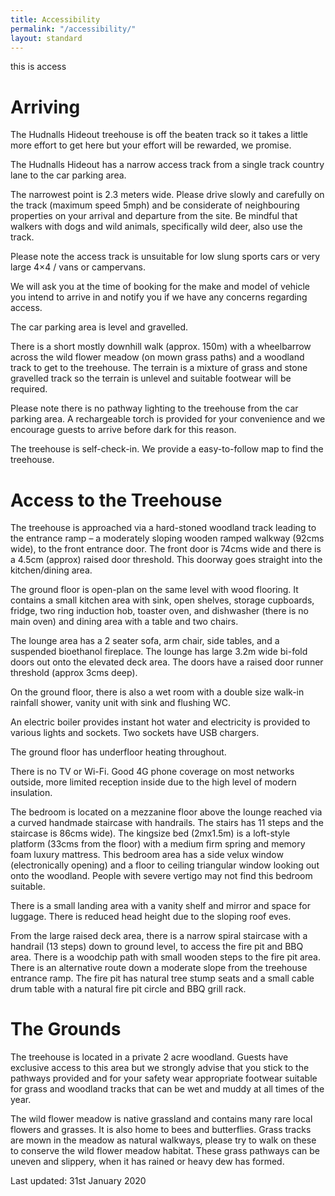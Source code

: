 ```yaml
---
title: Accessibility
permalink: "/accessibility/"
layout: standard
---
```


this is access

# Arriving
The Hudnalls Hideout treehouse is off the beaten track so it takes a little more effort to get here but your effort will be rewarded, we promise.

The Hudnalls Hideout has a narrow access track from a single track country lane to the car parking area.

The narrowest point is 2.3 meters wide. Please drive slowly and carefully on the track (maximum speed 5mph) and be considerate of neighbouring properties on your arrival and departure from the site. Be mindful that walkers with dogs and wild animals, specifically wild deer, also use the
track.

Please note the access track is unsuitable for low slung sports cars or very large 4×4 / vans or campervans.

We will ask you at the time of booking for the make and model of vehicle you intend to arrive in and notify you if we have any concerns regarding access.

The car parking area is level and gravelled.

There is a short mostly downhill walk (approx. 150m) with a wheelbarrow across the wild flower meadow (on mown grass paths) and a woodland track to get to the treehouse. The terrain is a mixture of grass and stone gravelled track so the terrain is unlevel and suitable footwear will be required.

Please note there is no pathway lighting to the treehouse from the car parking area. A rechargeable torch is provided for your convenience and we encourage guests to arrive before dark for this reason.

The treehouse is self-check-in. We provide a easy-to-follow map to find the treehouse.

# Access to the Treehouse
The treehouse is approached via a hard-stoned woodland track leading to the entrance ramp – a moderately sloping wooden ramped walkway (92cms wide), to the front entrance door. The front door is 74cms wide and there is a 4.5cm (approx) raised door threshold. This doorway goes straight into the kitchen/dining area.

The ground floor is open-plan on the same level with wood flooring. It contains a small kitchen area with sink, open shelves, storage cupboards, fridge, two ring induction hob, toaster oven, and dishwasher (there is no main oven) and dining area with a table and two chairs.

The lounge area has a 2 seater sofa, arm chair, side tables, and a suspended bioethanol fireplace. The lounge has large 3.2m wide bi-fold doors out onto the elevated deck area. The doors have a raised door runner threshold (approx 3cms deep).

On the ground floor, there is also a wet room with a double size walk-in rainfall shower, vanity unit with sink and flushing WC.

An electric boiler provides instant hot water and electricity is provided to various lights and sockets. Two sockets have USB chargers.

The ground floor has underfloor heating throughout.

There is no TV or Wi-Fi. Good 4G phone coverage on most networks outside, more limited reception inside due to the high level of modern insulation.

The bedroom is located on a mezzanine floor above the lounge reached via a curved handmade staircase with handrails. The stairs has 11 steps and the staircase is 86cms wide). The kingsize bed (2mx1.5m) is a loft-style platform (33cms from the floor) with a medium firm spring and memory foam luxury mattress. This bedroom area has a side velux window (electronically opening) and a floor to ceiling triangular window looking out onto the woodland. People with severe vertigo may not find this bedroom suitable.

There is a small landing area with a vanity shelf and mirror and space for luggage. There is reduced head height due to the sloping roof eves.

From the large raised deck area, there is a narrow spiral staircase with a handrail (13 steps) down to ground level, to access the fire pit and BBQ area. There is a woodchip path with small wooden steps to the fire pit area. There is an alternative route down a moderate slope from the treehouse entrance ramp. The fire pit has natural tree stump seats and a small cable drum table with a natural fire pit circle and BBQ grill rack.

# The Grounds
The treehouse is located in a private 2 acre woodland. Guests have exclusive access to this area but we strongly advise that you stick to the pathways provided and for your safety wear appropriate footwear suitable for grass and woodland tracks that can be wet and muddy at all times of the year.

The wild flower meadow is native grassland and contains many rare local flowers and grasses. It is also home to bees and butterflies. Grass tracks are mown in the meadow as natural walkways, please try to walk on these to conserve the wild flower meadow habitat. These grass pathways can be uneven and slippery, when it has rained or heavy dew has formed.

Last updated: 31st January 2020